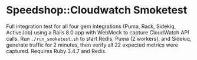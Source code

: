 # Speedshop::Cloudwatch Smoketest

Full integration test for all four gem integrations (Puma, Rack, Sidekiq, ActiveJob) using a Rails 8.0 app with WebMock to capture CloudWatch API calls. Run `./run_smoketest.sh` to start Redis, Puma (2 workers), and Sidekiq, generate traffic for 2 minutes, then verify all 22 expected metrics were captured. Requires Ruby 3.4.7 and Redis.
